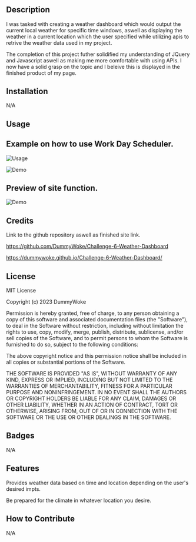 # <Challenge-6-Weather-Dashboard>

## Description

I was tasked with creating a weather dashboard which would output the current local weather for specific time windows, aswell as displaying the weather in a current location which the user specified while utilizing apis to retrive the weather data used in my project.

The completion of this project futher solidified my understanding of JQuery and Javascript aswell as making me more comfortable with using APIs. I now have a solid grasp on the topic and I beleive this is displayed in the finished product of my page.

## Installation

N/A

## Usage

## Example on how to use Work Day Scheduler.

![Usage](https://user-images.githubusercontent.com/72676314/216292445-99ea4546-1b1a-4400-8bd2-3d5a6f398af4.png)

![Demo](https://user-images.githubusercontent.com/72676314/216292668-0b598607-480c-448e-ba21-7d59fbc14629.gif)

## Preview of site function.
![Demo](https://user-images.githubusercontent.com/72676314/216292668-0b598607-480c-448e-ba21-7d59fbc14629.gif)

## Credits

Link to the github repository aswell as finished site link.

https://github.com/DummyWoke/Challenge-6-Weather-Dashboard

https://dummywoke.github.io/Challenge-6-Weather-Dashboard/

## License

MIT License

Copyright (c) 2023 DummyWoke

Permission is hereby granted, free of charge, to any person obtaining a copy
of this software and associated documentation files (the "Software"), to deal
in the Software without restriction, including without limitation the rights
to use, copy, modify, merge, publish, distribute, sublicense, and/or sell
copies of the Software, and to permit persons to whom the Software is
furnished to do so, subject to the following conditions:

The above copyright notice and this permission notice shall be included in all
copies or substantial portions of the Software.

THE SOFTWARE IS PROVIDED "AS IS", WITHOUT WARRANTY OF ANY KIND, EXPRESS OR
IMPLIED, INCLUDING BUT NOT LIMITED TO THE WARRANTIES OF MERCHANTABILITY,
FITNESS FOR A PARTICULAR PURPOSE AND NONINFRINGEMENT. IN NO EVENT SHALL THE
AUTHORS OR COPYRIGHT HOLDERS BE LIABLE FOR ANY CLAIM, DAMAGES OR OTHER
LIABILITY, WHETHER IN AN ACTION OF CONTRACT, TORT OR OTHERWISE, ARISING FROM,
OUT OF OR IN CONNECTION WITH THE SOFTWARE OR THE USE OR OTHER DEALINGS IN THE
SOFTWARE.

## Badges

N/A

## Features

Provides weather data based on time and location depending on the user's desired impts.

Be prepared for the climate in whatever location you desire.

## How to Contribute

N/A
